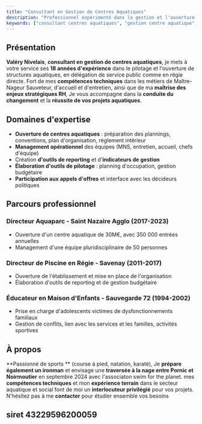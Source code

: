 ```yaml
---
title: "Consultant en Gestion de Centres Aquatiques"
description: "Professionnel expérimenté dans la gestion et l'ouverture de centres aquatiques, au service de vos projets."
keywords: ["consultant centres aquatiques", "gestion centre aquatique", "ouverture de piscine", "expert piscine"]
---
```


## Présentation

**Valéry Nivelais**, **consultant en gestion de centres aquatiques**, je mets à votre service ses **18 années d'expérience** dans le pilotage et l'ouverture de structures aquatiques, en délégation de service public comme en régie directe. Fort de mes **compétences techniques** dans les métiers de Maître-Nageur Sauveteur, d'accueil et d'entretien, ainsi que de ma **maîtrise des enjeux stratégiques RH**, Je vous accompagne dans la **conduite du changement** et la **réussite de vos projets aquatiques**.

## Domaines d'expertise

- **Ouverture de centres aquatiques** : préparation des plannings, conventions, plan d'organisation, règlement intérieur
- **Management opérationnel** des équipes (MNS, entretien, accueil, chefs d'équipe) 
- Création **d'outils de reporting** et d'**indicateurs de gestion**
- **Élaboration d'outils de pilotage** : planning d'occupation, gestion budgétaire
- **Participation aux appels d'offres** et interface avec les décideurs politiques

## Parcours professionnel

### Directeur Aquaparc - Saint Nazaire Agglo (2017-2023)
- Ouverture d'un centre aquatique de 30M€, avec 350 000 entrées annuelles
- Management d'une équipe pluridisciplinaire de 50 personnes

### Directeur de Piscine en Régie - Savenay (2011-2017) 
- Ouverture de l'établissement et mise en place de l'organisation
- Élaboration d'outils de reporting et de gestion budgétaire

### Éducateur en Maison d'Enfants - Sauvegarde 72 (1994-2002)
- Prise en charge d'adolescents victimes de dysfonctionnements familiaux
- Gestion de conflits, lien avec les services et les familles, activités sportives

## À propos

**Passionné de sports ** (course à pied, natation, karaté), Je **prépare également un ironman** et envisage une **traversée à la nage entre Pornic et Noirmoutier** en septembre 2024 avec l'associaton swim for the planet. mes **compétences techniques** et mon **expérience terrain** dans le secteur aquatique et social  font de moi un **interlocuteur privilégié** pour vos projets. N'hésitez pas à me **contacter** pour étudier ensemble vos besoins 

## siret 43229596200059